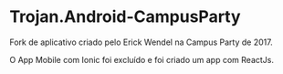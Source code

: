 # Trojan.Android-CampusParty

Fork de aplicativo criado pelo Erick Wendel na Campus Party de 2017.

O App Mobile com Ionic foi excluído e foi criado um app com ReactJs.
